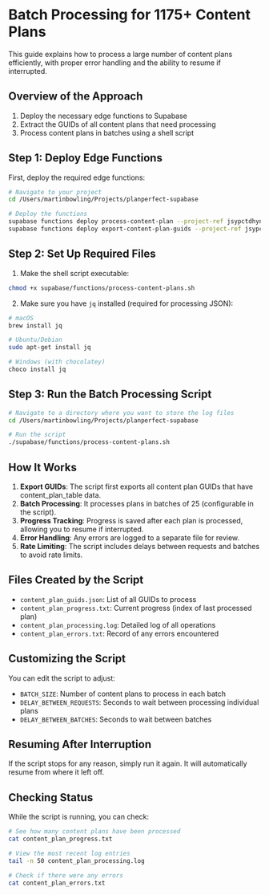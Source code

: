 # Batch Processing for 1175+ Content Plans

This guide explains how to process a large number of content plans efficiently, with proper error handling and the ability to resume if interrupted.

## Overview of the Approach

1. Deploy the necessary edge functions to Supabase
2. Extract the GUIDs of all content plans that need processing
3. Process content plans in batches using a shell script

## Step 1: Deploy Edge Functions

First, deploy the required edge functions:

```bash
# Navigate to your project
cd /Users/martinbowling/Projects/planperfect-supabase

# Deploy the functions
supabase functions deploy process-content-plan --project-ref jsypctdhynsdqrfifvdh
supabase functions deploy export-content-plan-guids --project-ref jsypctdhynsdqrfifvdh
```

## Step 2: Set Up Required Files

1. Make the shell script executable:

```bash
chmod +x supabase/functions/process-content-plans.sh
```

2. Make sure you have `jq` installed (required for processing JSON):

```bash
# macOS
brew install jq

# Ubuntu/Debian
sudo apt-get install jq

# Windows (with chocolatey)
choco install jq
```

## Step 3: Run the Batch Processing Script

```bash
# Navigate to a directory where you want to store the log files
cd /Users/martinbowling/Projects/planperfect-supabase

# Run the script
./supabase/functions/process-content-plans.sh
```

## How It Works

1. **Export GUIDs**: The script first exports all content plan GUIDs that have content_plan_table data.
2. **Batch Processing**: It processes plans in batches of 25 (configurable in the script).
3. **Progress Tracking**: Progress is saved after each plan is processed, allowing you to resume if interrupted.
4. **Error Handling**: Any errors are logged to a separate file for review.
5. **Rate Limiting**: The script includes delays between requests and batches to avoid rate limits.

## Files Created by the Script

- `content_plan_guids.json`: List of all GUIDs to process
- `content_plan_progress.txt`: Current progress (index of last processed plan)
- `content_plan_processing.log`: Detailed log of all operations
- `content_plan_errors.txt`: Record of any errors encountered

## Customizing the Script

You can edit the script to adjust:

- `BATCH_SIZE`: Number of content plans to process in each batch
- `DELAY_BETWEEN_REQUESTS`: Seconds to wait between processing individual plans
- `DELAY_BETWEEN_BATCHES`: Seconds to wait between batches

## Resuming After Interruption

If the script stops for any reason, simply run it again. It will automatically resume from where it left off.

## Checking Status

While the script is running, you can check:

```bash
# See how many content plans have been processed
cat content_plan_progress.txt

# View the most recent log entries
tail -n 50 content_plan_processing.log

# Check if there were any errors
cat content_plan_errors.txt
``` 